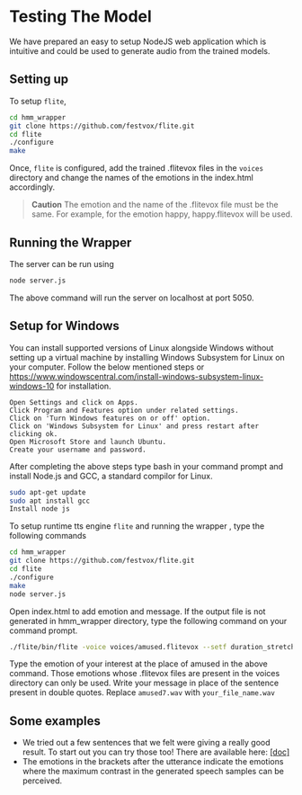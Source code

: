 # Testing The Model
We have prepared an easy to setup NodeJS web application which is intuitive and could be used to generate audio from the trained models.

## Setting up
To setup `flite`, 
```sh
cd hmm_wrapper
git clone https://github.com/festvox/flite.git
cd flite
./configure
make
```
Once, `flite` is configured, add the trained .flitevox files in the `voices` directory and change the names of the emotions in the index.html accordingly.
> **Caution**
> The emotion and the name of the .flitevox file must be the same. For example, for the emotion happy, happy.flitevox will be used.

## Running the Wrapper
The server can be run using
```sh
node server.js
```
The above command will run the server on localhost at port 5050.

## Setup for Windows

You can install supported versions of Linux alongside Windows without setting up a virtual machine by installing Windows Subsystem for Linux on your computer.
Follow the below mentioned steps or https://www.windowscentral.com/install-windows-subsystem-linux-windows-10 for installation. 
```
Open Settings and click on Apps.
Click Program and Features option under related settings.
Click on 'Turn Windows features on or off' option.
Click on 'Windows Subsystem for Linux' and press restart after clicking ok.
Open Microsoft Store and launch Ubuntu.
Create your username and password.
```

After completing the above steps type bash in your command prompt and install Node.js and GCC, a standard compilor for Linux. 
```sh
sudo apt-get update
sudo apt install gcc
Install node js
```
To setup runtime tts engine `flite` and running the wrapper , type the following commands 

```sh
cd hmm_wrapper
git clone https://github.com/festvox/flite.git
cd flite
./configure
make
node server.js
```
Open index.html to add emotion and message. If the output file is not generated in hmm_wrapper directory, type the following command on your command prompt.
```sh
./flite/bin/flite -voice voices/amused.flitevox --setf duration_stretch=1.00 -t  "Ah, I had forgotten, he exclaimed." amused_7.wav
```
Type the emotion of your interest at the place of amused in the above command. Those emotions whose .flitevox files are present in the
voices directory can only be used. Write your message in place of the sentence present in double quotes. Replace `amused7.wav` with `your_file_name.wav`

## Some examples

- We tried out a few sentences that we felt were giving a really good result. To start out you can try those too! There are available here: [\[doc\]](https://docs.google.com/document/d/1TEUK0rZovpz9TAgXgwlqSc8VskVsGPafBC-DbSrBxyg/edit?usp=sharing)
- The emotions in the brackets after the utterance indicate the emotions where the maximum contrast in the generated speech samples can be perceived.


